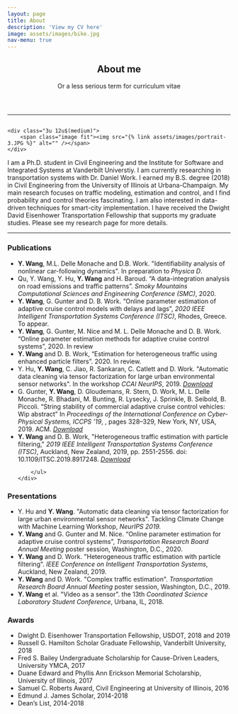 ```yaml
---
layout: page
title: About
description: 'View my CV here'
image: assets/images/bike.jpg
nav-menu: true
---
```


<!-- Main -->
<div id="main" class="alt">

<!-- One -->
<section id="one">
	<div class="inner">
		<header class="major">
			<h1>About me</h1>
			<span>Or a less serious term for curriculum vitae</span>
		</header>


<hr class="major" />

<!-- Elements -->

<div class="row 200%">
<div class="1u 12u$(medium)">
	<h1></h1>
</div>

	<div class="3u 12u$(medium)">
		<span class="image fit"><img src="{% link assets/images/portrait-3.JPG %}" alt="" /></span>
	</div>


<div class="7u$ 12u$(medium)">
	<p>I am a Ph.D. student in Civil Engineering and the Institute for Software and Integrated Systems at Vanderbilt Universtiy. I am currently researching in transportation systems with Dr. Daniel Work. I earned my B.S. degree (2018) in Civil Engineering from the University of Illinois at Urbana-Champaign. My main research focuses on traffic modeling, estimation and control, and I find probability and control theories fascinating. I am also interested in data-driven techniques for smart-city implementation. I have received the Dwight David Eisenhower Transportation Fellowship that supports my graduate studies. Please see my research page for more details.</p>
</div>
</div>


<hr class="major" />

<div class="row">
	<div class="3u 12u$(medium)">
		<h3>Publications</h3>
	</div>
	<div class="9u 12u$(medium)">
		<ul class="alt">
			<li><b>Y. Wang</b>, M.L. Delle Monache and D.B. Work. "Identifiability analysis of nonlinear car-following dynamics". In preparation to <i>Physica D</i>.
			</li>
			<li>Qu, Y. Wang, Y. Hu, <b>Y. Wang</b> and H. Baroud. “A data-integration analysis on road emissions and traffic patterns”. <i>Smoky Mountains Computational Sciences and Engineering Conference (SMC)</i>, 2020.
			</li>
			<li><b>Y. Wang</b>, G. Gunter and D. B. Work. “Online parameter estimation of adaptive cruise control models with delays and lags”, <i>2020 IEEE Intelligent Transportation Systems Conference (ITSC)</i>, Rhodes, Greece. To appear.
			</li>
			<li><b>Y. Wang</b>, G. Gunter, M. Nice and M. L. Delle Monache and D. B. Work. “Online parameter estimation methods for adaptive cruise control systems”, 2020. In review
			</li>
			<li><b>Y. Wang</b> and D. B. Work, “Estimation for heterogeneous traffic using enhanced particle filters”. 2020. In review.
			</li>
			<li>Y. Hu, <b>Y. Wang</b>, C. Jiao, R. Sankaran, C. Catlett and D. Work. "Automatic data cleaning via tensor factorization for large urban environmental sensor networks". In the workshop <i>CCAI NeurIPS</i>, 2019. <a href="https://www.climatechange.ai/CameraReadySubmissions%202-119/68/CameraReadySubmission/NIPS2019_CC_workshop_cameraready.pdf"><em>Download</em></a>
			</li>
			<li>G. Gunter, <b>Y. Wang</b>, D. Gloudemans, R. Stern, D. Work, M. L. Delle Monache, R. Bhadani, M. Bunting, R. Lysecky, J. Sprinkle, B. Seibold, B. Piccoli. “String stability of commercial adaptive cruise control vehicles: Wip abstract” In <i>Proceedings of the International Conference on Cyber-Physical Systems, ICCPS ’19</i>, , pages 328–329, New York, NY, USA, 2019. ACM. <a href="https://dl.acm.org/doi/10.1145/3302509.3313325"><em>Download</em></a>
			</li>
			<li><b>Y. Wang</b> and D. B. Work, "Heterogeneous traffic estimation with particle filtering," <i>2019 IEEE Intelligent Transportation Systems Conference (ITSC)</i>, Auckland, New Zealand, 2019, pp. 2551-2556. doi: 10.1109/ITSC.2019.8917248. <a href="https://ieeexplore.ieee.org/abstract/document/8917248"><em>Download</em></a>
			</li>

		</ul>
	</div>
</div>




<div class="row">
	<div class="3u 12u$(medium)">
		<h3>Presentations</h3>
	</div>
<div class="9u 12u$(medium)">
	<ul class="alt">
			<li>Y. Hu and <b>Y. Wang</b>. "Automatic data cleaning via tensor factorization for large urban environmental sensor networks". Tackling Climate Change with Machine Learning Workshop, <i>NeurIPS 2019.</i>
			</li>
			<li><b>Y. Wang</b> and G. Gunter and M. Nice. “Online parameter estimation for adaptive cruise control systems”, <i>Transportation Research Board Annual Meeting</i> poster session, Washington, D.C., 2020.</li>
			<li><b>Y. Wang</b> and D. Work. "Heterogeneous traffic estimation with particle filtering". <i>IEEE Conference on Intelligent Transportation Systems</i>, Auckland, New Zealand, 2019.</li>
			<li><b>Y. Wang</b> and D. Work. "Complex traffic estimation". <i>Transportation Research Board Annual Meeting</i> poster session, Washington, D.C., 2019.
			</li>
			<li><b>Y. Wang</b> et al. "Video as a sensor". the 13th <i>Coordinated Science Laboratory Student Conference</i>, Urbana, IL, 2018.
			</li>
	</ul>
</div>
</div>


<div class="row">
	<div class="3u 12u$(medium)">
		<h3>Awards</h3>
	</div>
<div class="9u 12u$(medium)">
	<ul class="alt">
		<li>Dwight D. Eisenhower Transportation Fellowship, USDOT, 2018 and 2019</li>
		<li>Russell G. Hamilton Scholar  Graduate Fellowship, Vanderbilt University, 2018</li>
		<li>Fred S. Bailey Undergraduate Scholarship for Cause-Driven Leaders, University YMCA, 2017</li>
		<li>Duane Edward and Phyllis Ann Erickson Memorial Scholarship, University of Illinois, 2017</li>
		<li>Samuel C. Roberts Award, Civil Engineering at University of Illinois, 2016</li>
		<li>Edmund J. James Scholar, 2014-2018</li>
		<li>Dean’s List, 2014-2018</li>
	</ul>
</div>
</div>
